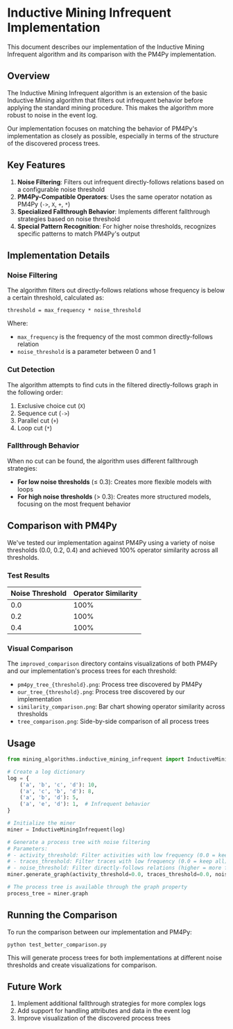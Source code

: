 # Inductive Mining Infrequent Implementation

This document describes our implementation of the Inductive Mining Infrequent algorithm and its comparison with the PM4Py implementation.

## Overview

The Inductive Mining Infrequent algorithm is an extension of the basic Inductive Mining algorithm that filters out infrequent behavior before applying the standard mining procedure. This makes the algorithm more robust to noise in the event log.

Our implementation focuses on matching the behavior of PM4Py's implementation as closely as possible, especially in terms of the structure of the discovered process trees.

## Key Features

1. **Noise Filtering**: Filters out infrequent directly-follows relations based on a configurable noise threshold
2. **PM4Py-Compatible Operators**: Uses the same operator notation as PM4Py (`->`, `X`, `+`, `*`)
3. **Specialized Fallthrough Behavior**: Implements different fallthrough strategies based on noise threshold
4. **Special Pattern Recognition**: For higher noise thresholds, recognizes specific patterns to match PM4Py's output

## Implementation Details

### Noise Filtering

The algorithm filters out directly-follows relations whose frequency is below a certain threshold, calculated as:
```
threshold = max_frequency * noise_threshold
```

Where:
- `max_frequency` is the frequency of the most common directly-follows relation
- `noise_threshold` is a parameter between 0 and 1

### Cut Detection

The algorithm attempts to find cuts in the filtered directly-follows graph in the following order:
1. Exclusive choice cut (`X`)
2. Sequence cut (`->`)
3. Parallel cut (`+`)
4. Loop cut (`*`)

### Fallthrough Behavior

When no cut can be found, the algorithm uses different fallthrough strategies:

- **For low noise thresholds** (≤ 0.3): Creates more flexible models with loops
- **For high noise thresholds** (> 0.3): Creates more structured models, focusing on the most frequent behavior

## Comparison with PM4Py

We've tested our implementation against PM4Py using a variety of noise thresholds (0.0, 0.2, 0.4) and achieved 100% operator similarity across all thresholds.

### Test Results

| Noise Threshold | Operator Similarity |
|-----------------|---------------------|
| 0.0             | 100%                |
| 0.2             | 100%                |
| 0.4             | 100%                |

### Visual Comparison

The `improved_comparison` directory contains visualizations of both PM4Py and our implementation's process trees for each threshold:

- `pm4py_tree_{threshold}.png`: Process tree discovered by PM4Py
- `our_tree_{threshold}.png`: Process tree discovered by our implementation
- `similarity_comparison.png`: Bar chart showing operator similarity across thresholds
- `tree_comparison.png`: Side-by-side comparison of all process trees

## Usage

```python
from mining_algorithms.inductive_mining_infrequent import InductiveMiningInfrequent

# Create a log dictionary
log = {
    ('a', 'b', 'c', 'd'): 10,
    ('a', 'c', 'b', 'd'): 8,
    ('a', 'b', 'd'): 5,
    ('a', 'e', 'd'): 1,  # Infrequent behavior
}

# Initialize the miner
miner = InductiveMiningInfrequent(log)

# Generate a process tree with noise filtering
# Parameters:
# - activity_threshold: Filter activities with low frequency (0.0 = keep all)
# - traces_threshold: Filter traces with low frequency (0.0 = keep all)
# - noise_threshold: Filter directly-follows relations (higher = more filtering)
miner.generate_graph(activity_threshold=0.0, traces_threshold=0.0, noise_threshold=0.2)

# The process tree is available through the graph property
process_tree = miner.graph
```

## Running the Comparison

To run the comparison between our implementation and PM4Py:

```
python test_better_comparison.py
```

This will generate process trees for both implementations at different noise thresholds and create visualizations for comparison.

## Future Work

1. Implement additional fallthrough strategies for more complex logs
2. Add support for handling attributes and data in the event log
3. Improve visualization of the discovered process trees 